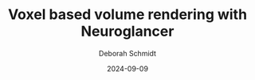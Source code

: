 ---
title: "Voxel based volume rendering with Neuroglancer"
date: 2024-09-09
draft: false
layout: workshop
author: Deborah Schmidt
author_position: Head of Helmholtz Imaging Support Unit
description: TODO 
cover: TODO
---